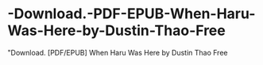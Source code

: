 # -Download.-PDF-EPUB-When-Haru-Was-Here-by-Dustin-Thao-Free
"Download. [PDF/EPUB] When Haru Was Here by Dustin Thao Free
